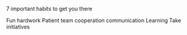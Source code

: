 7 important habits to get you there

Fun
hardwork
Patient
team cooperation
communication
Learning
Take initiatives
